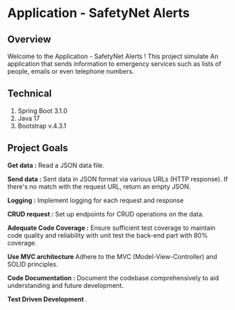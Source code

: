 # Application - SafetyNet  Alerts

## Overview 
Welcome to the Application - SafetyNet Alerts ! This project simulate An application that sends information to emergency services such as lists of people, emails or even telephone numbers.

## Technical
1. Spring Boot 3.1.0
2. Java 17
4. Bootstrap v.4.3.1

## Project Goals
<b> Get data :</b> Read a JSON data file.

<b> Send data :</b> Sent data in JSON format via various URLs (HTTP response).
If there's no match with the request URL, return an empty JSON.

<b> Logging :</b> Implement logging for each request and response

<b> CRUD request :</b>  Set up endpoints for CRUD operations on the data.

<b> Adequate Code Coverage :</b>  Ensure sufficient test coverage to maintain code quality and reliability with unit test the back-end part with 80% coverage.

<b> Use MVC architecture </b> Adhere to the MVC (Model-View-Controller) and SOLID principles.

<b> Code Documentation :</b>  Document the codebase comprehensively to aid understanding and future development.

<b> Test Driven Development </b>.